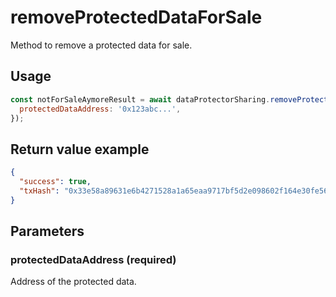 # removeProtectedDataForSale

Method to remove a protected data for sale.

## Usage

```javascript
const notForSaleAymoreResult = await dataProtectorSharing.removeProtectedDataForSale({
  protectedDataAddress: '0x123abc...',
});
```

## Return value example

```json
{
  "success": true,
  "txHash": "0x33e58a89631e6b4271528a1a65eaa9717bf5d2e098602f164e30fe56585895e6"
}
```

## Parameters

### protectedDataAddress (required)

Address of the protected data.
